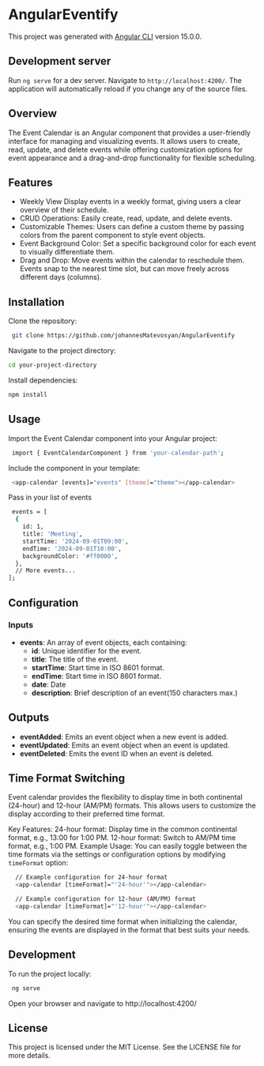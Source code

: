 # AngularEventify

This project was generated with [Angular CLI](https://github.com/angular/angular-cli) version 15.0.0.

## Development server

Run `ng serve` for a dev server. Navigate to `http://localhost:4200/`. The application will automatically reload if you change any of the source files.

## Overview

The Event Calendar is an Angular component that provides a user-friendly interface for managing and visualizing events. It allows users to create, read, update, and delete events while offering customization options for event appearance and a drag-and-drop functionality for flexible scheduling.

## Features

- Weekly View Display events in a weekly format, giving users a clear overview of their schedule.
- CRUD Operations: Easily create, read, update, and delete events.
- Customizable Themes: Users can define a custom theme by passing colors from the parent component to style event objects.
- Event Background Color: Set a specific background color for each event to visually differentiate them.
- Drag and Drop: Move events within the calendar to reschedule them. Events snap to the nearest time slot, but can move freely across different days (columns).

## Installation

Clone the repository:
```sh
 git clone https://github.com/johannesMatevosyan/AngularEventify
```
Navigate to the project directory:

```sh
cd your-project-directory
```
Install dependencies:

```sh
npm install
```

## Usage
Import the Event Calendar component into your Angular project:
```sh
 import { EventCalendarComponent } from 'your-calendar-path';
```

Include the component in your template:
```sh
 <app-calendar [events]="events" [theme]="theme"></app-calendar>
```

Pass in your list of events 
```sh
 events = [
  {
    id: 1,
    title: 'Meeting',
    startTime: '2024-09-01T09:00',
    endTime: '2024-09-01T10:00',
    backgroundColor: '#ff0000',
  },
  // More events...
];
```

## Configuration
### Inputs

- **events**: An array of event objects, each containing:
    - **id**: Unique identifier for the event.
    - **title**: The title of the event.
    - **startTime**: Start time in ISO 8601 format.
    - **endTime**: Start time in ISO 8601 format.
    - **date**: Date
    - **description**: Brief description of an event(150 characters max.)

## Outputs
- **eventAdded**: Emits an event object when a new event is added.
- **eventUpdated**: Emits an event object when an event is updated.
- **eventDeleted**: Emits the event ID when an event is deleted.

## Time Format Switching
Event calendar provides the flexibility to display time in both continental (24-hour) and 12-hour (AM/PM) formats. 
This allows users to customize the display according to their preferred time format.

Key Features:
24-hour format: Display time in the common continental format, e.g., 13:00 for 1:00 PM.
12-hour format: Switch to AM/PM time format, e.g., 1:00 PM.
Example Usage:
You can easily toggle between the time formats via the settings or configuration options by modifying `timeFormat` option:


```sh
  // Example configuration for 24-hour format
  <app-calendar [timeFormat]="'24-hour'"></app-calendar>

  // Example configuration for 12-hour (AM/PM) format
  <app-calendar [timeFormat]="'12-hour'"></app-calendar>

```

You can specify the desired time format when initializing the calendar, ensuring the events are displayed in the format that best suits your needs.

## Development
To run the project locally:
```sh
 ng serve
```
Open your browser and navigate to http://localhost:4200/

## License
This project is licensed under the MIT License. See the LICENSE file for more details.



